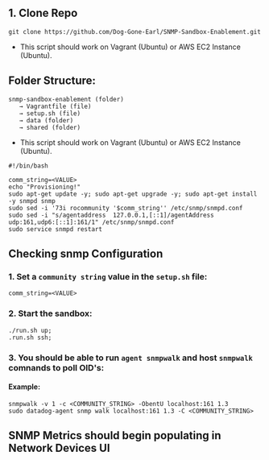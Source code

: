 ## 1. Clone Repo
```
git clone https://github.com/Dog-Gone-Earl/SNMP-Sandbox-Enablement.git
```

- This script should work on Vagrant (Ubuntu) or AWS EC2 Instance (Ubuntu).

## Folder Structure: 
```
snmp-sandbox-enablement (folder)
   → Vagrantfile (file)
   → setup.sh (file)
   → data (folder)
   → shared (folder)
```
- This script should work on Vagrant (Ubuntu) or AWS EC2 Instance (Ubuntu).

```
#!/bin/bash

comm_string=<VALUE>
echo "Provisioning!"
sudo apt-get update -y; sudo apt-get upgrade -y; sudo apt-get install -y snmpd snmp
sudo sed -i '73i rocommunity '$comm_string'' /etc/snmp/snmpd.conf
sudo sed -i "s/agentaddress  127.0.0.1,[::1]/agentAddress udp:161,udp6:[::1]:161/1" /etc/snmp/snmpd.conf
sudo service snmpd restart
```


## Checking snmp Configuration

### 1. Set a `community string` value in the `setup.sh` file:
```
comm_string=<VALUE>
```

### 2. Start the sandbox:
```
./run.sh up;
.run.sh ssh;
```

### 3. You should be able to run `agent snmpwalk` and host `snmpwalk` comnands to poll OID's:

#### Example:

```
snmpwalk -v 1 -c <COMMUNITY_STRING> -ObentU localhost:161 1.3
sudo datadog-agent snmp walk localhost:161 1.3 -C <COMMUNITY_STRING>
```

## SNMP Metrics should begin populating in Network Devices UI
